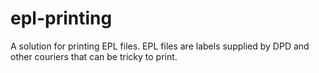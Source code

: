 # epl-printing
A solution for printing EPL files. EPL files are labels supplied by DPD and other couriers that can be tricky to print.
